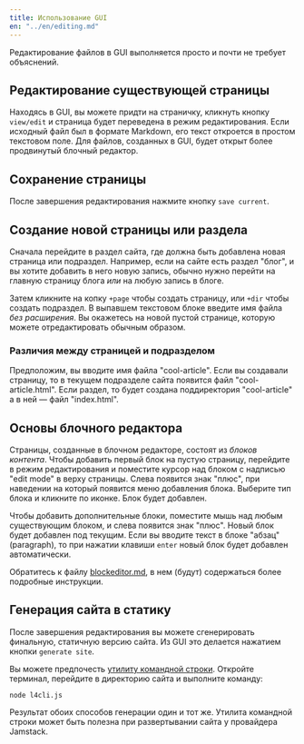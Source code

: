 ```yaml
---
title: Использование GUI
en: "../en/editing.md"
---
```

Редактирование файлов в GUI выполняется просто и почти не требует объяснений.
<!--cut-->

Редактирование существующей страницы
------------------------------------

Находясь в GUI, вы можете придти на страничку, кликнуть кнопку `view/edit` 
и страница будет переведена в режим редактирования. Если исходный файл был в
формате Markdown, его текст откроется в простом текстовом поле. Для файлов, 
созданных в GUI, будет открыт более продвинутый блочный редактор.

Сохранение страницы
-------------------

После завершения редактирования нажмите кнопку `save current`.

Создание новой страницы или раздела
-----------------------------------

Сначала перейдите в раздел сайта, где должна быть добавлена новая страница или
подраздел. Например, если на сайте есть раздел "блог", и вы хотите добавить 
в него новую запись, обычно нужно перейти на главную страницу блога *или* на
любую запись в блоге.

Затем кликните на копку `+page` чтобы создать страницу, или `+dir` чтобы создать
подраздел. В выпавшем текстовом блоке введите имя файла *без расширения*.
Вы окажетесь на новой пустой странице, которую можете отредактировать
обычным образом.

### Различия между страницей и подразделом

Предположим, вы вводите имя файла "cool-article". Если вы создавали страницу,
то в текущем подразделе сайта появится файл "cool-article.html". Если раздел, 
то будет создана поддиректория "cool-article" а в ней — файл "index.html".

Основы блочного редактора
-------------------------

Страницы, созданные в блочном редакторе, состоят из *блоков контента*. 
Чтобы добавить первый блок на пустую страницу, перейдите в режим редактирования
и поместите курсор над блоком с надписью "edit mode" в верху страницы. Слева
появится знак "плюс", при наведении на который появится меню добавления блока. 
Выберите тип блока и кликните по иконке. Блок будет добавлен.

Чтобы добавить дополнительные блоки, поместите мышь над любым существующим блоком,
и слева появится знак "плюс". Новый блок будет добавлен под текущим. Если вы 
вводите текст в блоке "абзац" (paragraph), то при нажатии клавиши `enter` новый
блок будет добавлен автоматически.

Обратитесь к файлу [blockeditor.md](blockeditor.md), в нем (будут) содержаться 
более подробные инструкции.

Генерация сайта в статику
-------------------------

После завершения редактирования вы можете сгенерировать финальную, статичную 
версию сайта. Из GUI это делается нажатием кнопки `generate site`.

Вы можете предпочесть [утилиту командной строки](cli.md). Откройте терминал,
перейдите в директорию сайта и выполните команду:

    node l4cli.js

Результат обоих способов генерации один и тот же. Утилита командной строки
может быть полезна при развертывании сайта у провайдера Jamstack.
